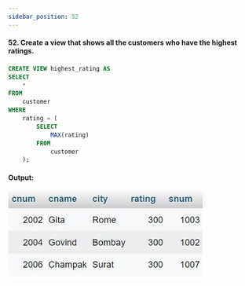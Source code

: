 ```yaml
---
sidebar_position: 52
---
```


#### 52. Create a view that shows all the customers who have the highest ratings.

```sql
CREATE VIEW highest_rating AS
SELECT
    *
FROM
    customer
WHERE
    rating = (
        SELECT
            MAX(rating)
        FROM
            customer
    );
```

#### Output:

![d](outputs\52.jpg)
